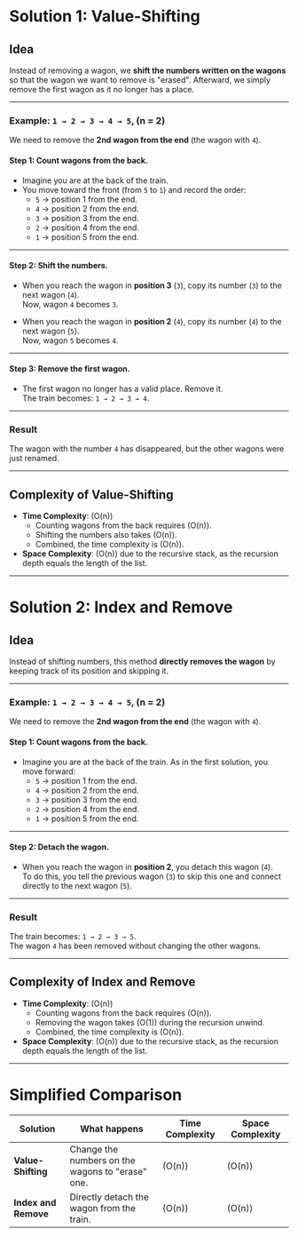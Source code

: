 # Solution 1: Value-Shifting

## Idea
Instead of removing a wagon, we **shift the numbers written on the wagons** so that the wagon we want to remove is "erased". Afterward, we simply remove the first wagon as it no longer has a place.

---

### Example: `1 → 2 → 3 → 4 → 5`, \(n = 2\)
We need to remove the **2nd wagon from the end** (the wagon with `4`).

#### Step 1: Count wagons from the back.
- Imagine you are at the back of the train.
- You move toward the front (from `5` to `1`) and record the order:
  - `5` → position 1 from the end.
  - `4` → position 2 from the end.
  - `3` → position 3 from the end.
  - `2` → position 4 from the end.
  - `1` → position 5 from the end.

---

#### Step 2: Shift the numbers.
- When you reach the wagon in **position 3** (`3`), copy its number (`3`) to the next wagon (`4`).  
  Now, wagon `4` becomes `3`.

- When you reach the wagon in **position 2** (`4`), copy its number (`4`) to the next wagon (`5`).  
  Now, wagon `5` becomes `4`.

---

#### Step 3: Remove the first wagon.
- The first wagon no longer has a valid place. Remove it.  
  The train becomes: `1 → 2 → 3 → 4`.

---

### Result
The wagon with the number `4` has disappeared, but the other wagons were just renamed.

---

## Complexity of Value-Shifting
- **Time Complexity**: \(O(n)\)
  - Counting wagons from the back requires \(O(n)\).
  - Shifting the numbers also takes \(O(n)\).
  - Combined, the time complexity is \(O(n)\).
- **Space Complexity**: \(O(n)\) due to the recursive stack, as the recursion depth equals the length of the list.

---

# Solution 2: Index and Remove

## Idea
Instead of shifting numbers, this method **directly removes the wagon** by keeping track of its position and skipping it.

---

### Example: `1 → 2 → 3 → 4 → 5`, \(n = 2\)
We need to remove the **2nd wagon from the end** (the wagon with `4`).

#### Step 1: Count wagons from the back.
- Imagine you are at the back of the train. As in the first solution, you move forward:
  - `5` → position 1 from the end.
  - `4` → position 2 from the end.
  - `3` → position 3 from the end.
  - `2` → position 4 from the end.
  - `1` → position 5 from the end.

---

#### Step 2: Detach the wagon.
- When you reach the wagon in **position 2**, you detach this wagon (`4`).  
  To do this, you tell the previous wagon (`3`) to skip this one and connect directly to the next wagon (`5`).

---

### Result
The train becomes: `1 → 2 → 3 → 5`.  
The wagon `4` has been removed without changing the other wagons.

---

## Complexity of Index and Remove
- **Time Complexity**: \(O(n)\)
  - Counting wagons from the back requires \(O(n)\).
  - Removing the wagon takes \(O(1)\) during the recursion unwind.
  - Combined, the time complexity is \(O(n)\).
- **Space Complexity**: \(O(n)\) due to the recursive stack, as the recursion depth equals the length of the list.

---

# Simplified Comparison

| **Solution**       | **What happens**                                      | **Time Complexity** | **Space Complexity** |
|---------------------|-------------------------------------------------------|----------------------|-----------------------|
| **Value-Shifting**  | Change the numbers on the wagons to "erase" one.      | \(O(n)\)             | \(O(n)\)              |
| **Index and Remove**| Directly detach the wagon from the train.             | \(O(n)\)             | \(O(n)\)              |
